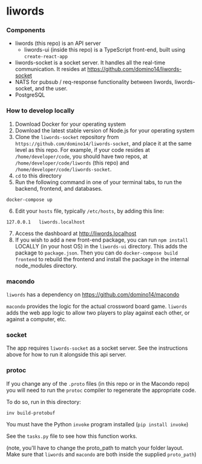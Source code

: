 # liwords

### Components

- liwords (this repo) is an API server
  - liwords-ui (inside this repo) is a TypeScript front-end, built using `create-react-app`
- liwords-socket is a socket server. It handles all the real-time communication. It resides at https://github.com/domino14/liwords-socket
- NATS for pubsub / req-response functionality between liwords, liwords-socket, and the user.
- PostgreSQL

### How to develop locally

1. Download Docker for your operating system
2. Download the latest stable version of Node.js for your operating system
3. Clone the `liwords-socket` repository from `https://github.com/domino14/liwords-socket`, and place it at the same level as this repo. For example, if your code resides at `/home/developer/code`, you should have two repos, at `/home/developer/code/liwords` (this repo) and `/home/developer/code/liwords-socket`.
4. `cd` to this directory
5. Run the following command in one of your terminal tabs, to run the backend, frontend, and databases.

`docker-compose up`

6. Edit your `hosts` file, typically `/etc/hosts`, by adding this line:

```
127.0.0.1	liwords.localhost
```

7. Access the dashboard at http://liwords.localhost
8. If you wish to add a new front-end package, you can run `npm install` LOCALLY (in your host OS) in the `liwords-ui` directory. This adds the package to `package.json`. Then you can do `docker-compose build frontend` to rebuild the frontend and install the package in the internal node_modules directory.

### macondo

`liwords` has a dependency on https://github.com/domino14/macondo

`macondo` provides the logic for the actual crossword board game. `liwords` adds
the web app logic to allow two players to play against each other, or against
a computer, etc.

### socket

The app requires `liwords-socket` as a socket server. See the instructions above for how to run it alongside this api server.

### protoc

If you change any of the `.proto` files (in this repo or in the Macondo repo) you will need to run the `protoc` compiler to regenerate the appropriate code.

To do so, run in this directory:

`inv build-protobuf`

You must have the Python `invoke` program installed (`pip install invoke`)

See the `tasks.py` file to see how this function works.

(note, you'll have to change the proto_path to match your folder layout. Make sure that `liwords` and `macondo` are both inside the supplied `proto_path`)
